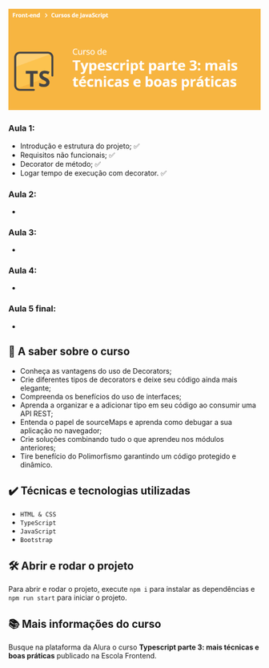 ![Typescript parte 3: mais técnicas e boas práticas](curso.png)

### Aula 1:
- Introdução e estrutura do projeto; :white_check_mark:
- Requisitos não funcionais; :white_check_mark:
- Decorator de método; :white_check_mark:
- Logar tempo de execução com decorator. :white_check_mark:

### Aula 2:
- 

### Aula 3:
- 

### Aula 4:
- 

### Aula 5 final:
- 

## 🔨 A saber sobre o curso
- Conheça as vantagens do uso de Decorators;
- Crie diferentes tipos de decorators e deixe seu código ainda mais elegante;
- Compreenda os benefícios do uso de interfaces;
- Aprenda a organizar e a adicionar tipo em seu código ao consumir uma API REST;
- Entenda o papel de sourceMaps e aprenda como debugar a sua aplicação no navegador;
- Crie soluções combinando tudo o que aprendeu nos módulos anteriores;
- Tire benefício do Polimorfismo garantindo um código protegido e dinâmico.


## ✔️ Técnicas e tecnologias utilizadas
- `HTML & CSS`
- `TypeScript`
- `JavaScript`
- `Bootstrap`

## 🛠️ Abrir e rodar o projeto
Para abrir e rodar o projeto, execute `npm i` para instalar as dependências e `npm run start` para iniciar o projeto.

## 📚 Mais informações do curso
Busque na plataforma da Alura o curso **Typescript parte 3: mais técnicas e boas práticas** publicado na Escola Frontend.

<br>
